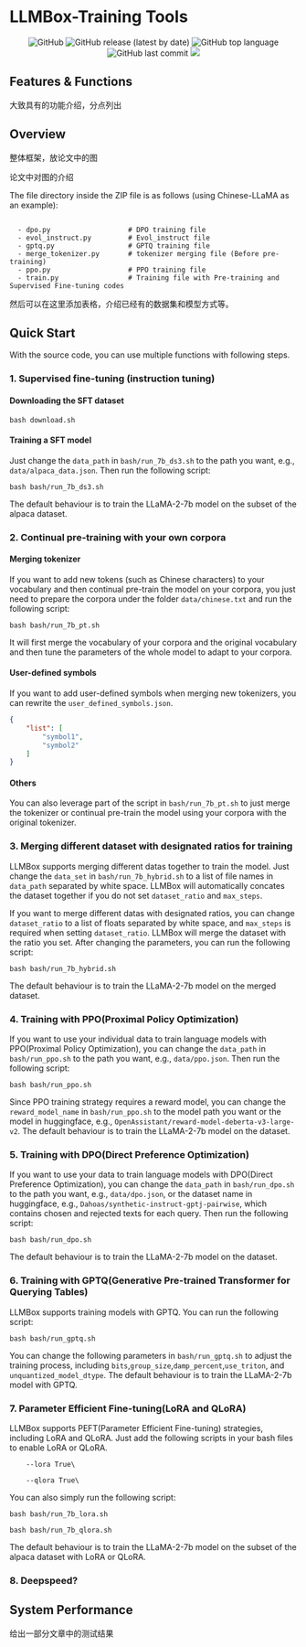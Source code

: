 <!-- ## Supervised Fine-tuning and Continual Pre-training -->
# LLMBox-Training Tools

<p align="center">
    <img alt="GitHub" src="https://img.shields.io/github/license/ymcui/Chinese-LLaMA-Alpaca.svg?color=blue&style=flat-square">
    <img alt="GitHub release (latest by date)" src="https://img.shields.io/github/v/release/ymcui/Chinese-LLaMA-Alpaca">
    <img alt="GitHub top language" src="https://img.shields.io/github/languages/top/ymcui/Chinese-LLaMA-Alpaca">
    <img alt="GitHub last commit" src="https://img.shields.io/github/last-commit/ymcui/Chinese-LLaMA-Alpaca">
    <a href="https://app.codacy.com/gh/ymcui/Chinese-LLaMA-Alpaca/dashboard?utm_source=gh&utm_medium=referral&utm_content=&utm_campaign=Badge_grade"><img src="https://app.codacy.com/project/badge/Grade/1710faac5e634acaabfc26b0a778cdde"/></a>
</p>

## Features & Functions

大致具有的功能介绍，分点列出

## Overview
整体框架，放论文中的图

论文中对图的介绍

The file directory inside the ZIP file is as follows (using Chinese-LLaMA as an example):

```

  - dpo.py                   # DPO training file
  - evol_instruct.py         # Evol_instruct file
  - gptq.py                  # GPTQ training file
  - merge_tokenizer.py       # tokenizer merging file (Before pre-training)
  - ppo.py                   # PPO training file
  - train.py                 # Training file with Pre-training and Supervised Fine-tuning codes
```

然后可以在这里添加表格，介绍已经有的数据集和模型方式等。

## Quick Start
With the source code, you can use multiple functions with following steps.

### 1. Supervised fine-tuning (instruction tuning)
#### Downloading the SFT dataset
```shell
bash download.sh
```

#### Training a SFT model
Just change the `data_path` in `bash/run_7b_ds3.sh` to the path you want, e.g., `data/alpaca_data.json`. Then run the following script:
```shell
bash bash/run_7b_ds3.sh
```

The default behaviour is to train the LLaMA-2-7b model on the subset of the alpaca dataset.

### 2. Continual pre-training with your own corpora

#### Merging tokenizer

If you want to add new tokens (such as Chinese characters) to your vocabulary and then continual pre-train the model on your corpora, you just need to prepare the corpora under the folder `data/chinese.txt` and run the following script:

```shell
bash bash/run_7b_pt.sh
```

It will first merge the vocabulary of your corpora and the original vocabulary and then tune the parameters of the whole model to adapt to your corpora.

#### User-defined symbols

If you want to add user-defined symbols when merging new tokenizers, you can rewrite the `user_defined_symbols.json`. 

```json
{
    "list": [
    	"symbol1",
    	"symbol2"
    ]
}
```

#### Others
You can also leverage part of the script in `bash/run_7b_pt.sh` to just merge the tokenizer or continual pre-train the model using your corpora with the original tokenizer.

### 3. Merging different dataset with designated ratios for training
LLMBox supports merging different datas together to train the model. Just change the `data_set` in `bash/run_7b_hybrid.sh` to a list of file names in `data_path` separated by white space. LLMBox will automatically concates the dataset together if you do not set `dataset_ratio` and `max_steps`.

If you want to merge different datas with designated ratios, you can change `dataset_ratio` to a list of floats separated by white space, and `max_steps` is required when setting `dataset_ratio`. LLMBox will merge the dataset with the ratio you set. After changing the parameters, you can run the following script:

```shell
bash bash/run_7b_hybrid.sh
```
The default behaviour is to train the LLaMA-2-7b model on the merged dataset.

### 4. Training with PPO(Proximal Policy Optimization)
If you want to use your individual data to train language models with PPO(Proximal Policy Optimization), you can change the `data_path` in `bash/run_ppo.sh` to the path you want, e.g., `data/ppo.json`. Then run the following script:
```shell
bash bash/run_ppo.sh
```
Since PPO training strategy requires a reward model, you can change the `reward_model_name` in `bash/run_ppo.sh` to the model path you want or the model in huggingface, e.g., `OpenAssistant/reward-model-deberta-v3-large-v2`. The default behaviour is to train the LLaMA-2-7b model on the dataset.

### 5. Training with DPO(Direct Preference Optimization)
If you want to use your data to train language models with DPO(Direct Preference Optimization), you can change the `data_path` in `bash/run_dpo.sh` to the path you want, e.g., `data/dpo.json`, or the dataset name in huggingface, e.g., `Dahoas/synthetic-instruct-gptj-pairwise`, which contains chosen and rejected texts for each query. Then run the following script:
```shell
bash bash/run_dpo.sh
```

The default behaviour is to train the LLaMA-2-7b model on the dataset.

### 6. Training with GPTQ(Generative Pre-trained Transformer for Querying Tables)
LLMBox supports training models with GPTQ. You can run the following script:
```shell
bash bash/run_gptq.sh
```
You can change the following parameters in `bash/run_gptq.sh` to adjust the training process, including `bits`,`group_size`,`damp_percent`,`use_triton`, and `unquantized_model_dtype`.
The default behaviour is to train the LLaMA-2-7b model with GPTQ.

### 7. Parameter Efficient Fine-tuning(LoRA and QLoRA)
LLMBox supports PEFT(Parameter Efficient Fine-tuning) strategies, including LoRA and QLoRA. Just add the following scripts in your bash files to enable LoRA or QLoRA.
```shell
    --lora True\
```
```shell
    --qlora True\
```
You can also simply run the following script:
```shell
bash bash/run_7b_lora.sh
```
```shell
bash bash/run_7b_qlora.sh
```
The default behaviour is to train the LLaMA-2-7b model on the subset of the alpaca dataset with LoRA or QLoRA.

### 8. Deepspeed?

## System Performance

给出一部分文章中的测试结果
